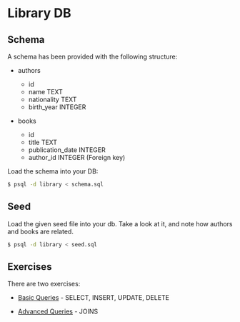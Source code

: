 # Library DB

## Schema

A schema has been provided with the following structure:

* authors
  * id
  * name          TEXT
  * nationality   TEXT
  * birth_year    INTEGER

* books
  * id
  * title             TEXT
  * publication_date  INTEGER
  * author_id         INTEGER (Foreign key)

Load the schema into your DB:

```bash
$ psql -d library < schema.sql
```

## Seed

Load the given seed file into your db. Take a look at it, and note
how authors and books are related.

```bash
$ psql -d library < seed.sql
```

## Exercises

There are two exercises:

* [Basic Queries](basic_queries.sql) - SELECT, INSERT, UPDATE, DELETE

<!--Worth noting that no LEFT OUTER or RIGHT OUTER JOINS should be necessary for this homework -->

* [Advanced Queries](advanced_queries.sql) - JOINS
